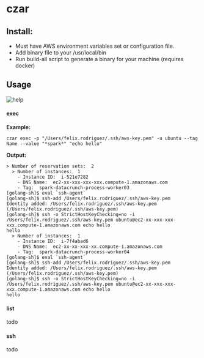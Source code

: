 # czar

## Install:

* Must have AWS environment variables set or configuration file.
* Add binary file to your /usr/local/bin
* Run build-all script to generate a binary for your machine (requires docker)

## Usage
![help](http://i.imgur.com/CBOYuhm.png)

#### exec

**Example:**

```
czar exec -p "/Users/felix.rodriguez/.ssh/aws-key.pem" -u ubuntu --tag Name --value "*spark*" "echo hello"
```

**Output:**
```
> Number of reservation sets:  2
  > Number of instances:  1
    - Instance ID:  i-521e7282
    - DNS Name:  ec2-xx-xxx-xxx-xxx.compute-1.amazonaws.com
    - Tag:  spark-datacrunch-process-worker03
[golang-sh]$ eval `ssh-agent`
[golang-sh]$ ssh-add /Users/felix.rodriguez/.ssh/aws-key.pem
Identity added: /Users/felix.rodriguez/.ssh/aws-key.pem (/Users/felix.rodriguez/.ssh/aws-key.pem)
[golang-sh]$ ssh -o StrictHostKeyChecking=no -i /Users/felix.rodriguez/.ssh/aws-key.pem ubuntu@ec2-xx-xxx-xxx-xxx.compute-1.amazonaws.com echo hello
hello
  > Number of instances:  1
    - Instance ID:  i-7f4abad6
    - DNS Name:  ec2-xx-xx-xxx-xx.compute-1.amazonaws.com
    - Tag:  spark-datacrunch-process-worker04
[golang-sh]$ eval `ssh-agent`
[golang-sh]$ ssh-add /Users/felix.rodriguez/.ssh/aws-key.pem
Identity added: /Users/felix.rodriguez/.ssh/aws-key.pem (/Users/felix.rodriguez/.ssh/aws-key.pem)
[golang-sh]$ ssh -o StrictHostKeyChecking=no -i /Users/felix.rodriguez/.ssh/aws-key.pem ubuntu@ec2-xx-xxx-xxx-xxx.compute-1.amazonaws.com echo hello
hello
```

#### list
todo

#### ssh
todo
